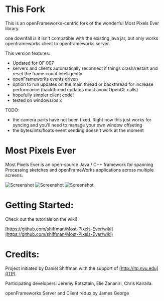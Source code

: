 # This Fork
This is an openFrameworks-centric fork of the wonderful Most Pixels Ever library.  

one downfall is it isn't compatible with the existing java jar, but only works openframeworks client  to openframeworks server.

This version features:
* Updated for OF 007
* servers and clients automatically reconnect if things crash/restart and reset the frame count intelligently
* openFrameworks events driven
* option to run updates on the main thread or backthread for increase performance (backthread updates must avoid OpenGL calls)
* hopefully simpler client code!
* tested on windows/os x

TODO:
* the camera parts have not been fixed. Right now this just works for syncing and you'll need to manage your own window offseting
* the bytes/ints/floats event sending doesn't work at the moment

# Most Pixels Ever

Most Pixels Ever is an open-source Java / C++ framework for spanning Processing sketches and openFrameWorks applications across multiple screens.

![Screenshot](http://farm3.static.flickr.com/2199/2124879919_6a8e447903_m.jpg)  ![Screenshot](http://farm3.static.flickr.com/2201/2125653100_1954bd6189_m.jpg)  ![Screenshot](http://farm3.static.flickr.com/2190/2124878313_c302b6aac7_m.jpg)

# Getting Started:

Check out the tutorials on the wiki!

[https://github.com/shiffman/Most-Pixels-Ever/wiki](https://github.com/shiffman/Most-Pixels-Ever/wiki)

# Credits:

Project initiated by Daniel Shiffman with the support of [http://itp.nyu.edu](ITP).

Participating developers: Jeremy Rotsztain, Elie Zananiri, Chris Kairalla.

openFrameworks Server and Client redux by James George